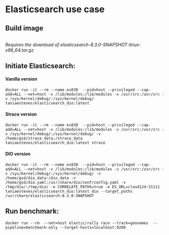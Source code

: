 # Elasticsearch use case

## Build image
```

```
*Requires the download of elasticsearch-8.3.0-SNAPSHOT-linux-x86_64.tar.gz*

## Initiate Elasticsearch:

#### Vanilla version
```
docker run -it --rm --name es830  --pid=host --privileged --cap-add=ALL --net=host -v /lib/modules:/lib/modules -v /usr/src:/usr/src -v /sys/kernel/debug/:/sys/kernel/debug/ taniaesteves/elasticsearch_dio:latest
```

#### Strace version
```
docker run -it --rm --name es830  --pid=host --privileged --cap-add=ALL --net=host -v /lib/modules:/lib/modules -v /usr/src:/usr/src -v /sys/kernel/debug/:/sys/kernel/debug/ -v /home/gsd/strace_data:/strace_data taniaesteves/elasticsearch_dio:latest strace
```

#### DIO version
```
docker run -it --rm --name es830  --pid=host --privileged --cap-add=ALL --net=host -v /lib/modules:/lib/modules -v /usr/src:/usr/src -v /sys/kernel/debug/:/sys/kernel/debug/ -v /home/gsd/dio_data:/dio_data -v /home/gsd/dio.yaml:/usr/share/dio/conf/config.yaml -v /tmp/dio/:/tmp/dio/ -e CORRELATE_PATHS=true -e ES_URL=cloud124:31111  taniaesteves/elasticsearch_dio:latest dio --target_paths /usr/share/elasticsearch-8.3.0-SNAPSHOT
```

## Run benchmark:
```
docker run --rm  --net=host elastic/rally race --track=geonames  --pipeline=benchmark-only --target-hosts=localhost:9200
```



